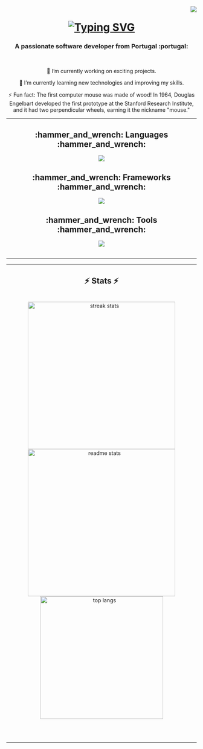 <img align="right" src="https://visitor-badge.laobi.icu/badge?page_id=pedroc96.pedroc96" />

<h1 align="center">
   <a href="https://git.io/typing-svg"><img src="https://readme-typing-svg.herokuapp.com?font=Montserrat&pause=1000&color=135AF7&center=true&vCenter=true&random=false&width=435&lines=Hello+World!;I'M+Pedro++Cunha" alt="Typing SVG" /></a>
</h1>

<h3 align="center">A passionate software developer from Portugal :portugal: </h3>

<br/>

<div align="center">
 
 🔭 I’m currently working on exciting projects.

 🌱 I’m currently learning new technologies and improving my skills.

⚡ Fun fact: The first computer mouse was made of wood! In 1964, Douglas Engelbart developed the first prototype at the Stanford Research Institute, and it had two perpendicular wheels, earning it the nickname "mouse."

 </div>
 
 <hr/>
 
<h2 align="center"> :hammer_and_wrench: Languages :hammer_and_wrench: </h2>
<div align="center">
    <img src="https://skillicons.dev/icons?i=html,css,js,php" />
</div>

<h2 align="center"> :hammer_and_wrench: Frameworks :hammer_and_wrench: </h2>
<div align="center">
    <img src="https://skillicons.dev/icons?i=react,bootstrap,laravel,nodejs,express" />
</div>

<h2 align="center"> :hammer_and_wrench: Tools :hammer_and_wrench: </h2>
<div align="center">
    <img src="https://skillicons.dev/icons?i=vscode,github,figma,tailwind,git,mysql" />
</div>


<br/>
<hr/>

<hr/>

<h2 align="center">⚡ Stats ⚡</h2>
<br>
<div align=center>
  <img width=390 src="https://github-readme-streak-stats-pedroc96.vercel.app/?user=pedroc96&count_private=true&theme=react&border_radius=10" alt="streak stats"/>
  <img width=390 src="https://github-readme-stats-pedroc96.vercel.app/api?username=pedroc96&count_private=true&show_icons=true&theme=react&rank_icon=github&border_radius=10" alt="readme stats" />
  <br/>
  <img width=325 align="center" src="https://github-readme-stats-pedroc96.vercel.app/api/top-langs/?username=salesp07&hide=HTML&langs_count=8&layout=compact&theme=react&border_radius=10&size_weight=0.5&count_weight=0.5&exclude_repo=github-readme-stats" alt="top langs" />
</div>

<br/><br/>

<hr/>
